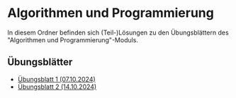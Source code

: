 # Algorithmen und Programmierung

In diesem Ordner befinden sich (Teil-)Lösungen zu den Übungsblättern des 
"Algorithmen und Programmierung"-Moduls.

## Übungsblätter

- [Übungsblatt 1 (07.10.2024)](assignments/first)
- [Übungsblatt 2 (14.10.2024)](assignments/second)
